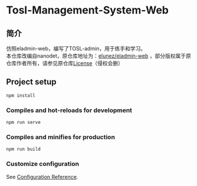 # Tosl-Management-System-Web

## 简介
仿照eladmin-web，编写了TOSL-admin，用于练手和学习。  
本仓库改编自nanodet，原仓库地址为：[elunez/eladmin-web](https://github.com/elunez/eladmin-web) ，部分版权属于原仓库作者所有，请参见原仓库[License](https://github.com/elunez/eladmin-web/blob/master/LICENSE)（侵权会删）

## Project setup
```
npm install
```

### Compiles and hot-reloads for development
```
npm run serve
```

### Compiles and minifies for production
```
npm run build
```

### Customize configuration
See [Configuration Reference](https://cli.vuejs.org/config/).
